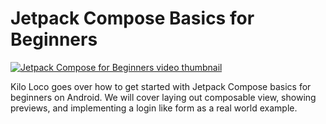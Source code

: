 # Jetpack Compose Basics for Beginners

[![Jetpack Compose for Beginners video thumbnail](https://img.youtube.com/vi/OOCivMK1v3s/0.jpg)](https://www.youtube.com/watch?v=OOCivMK1v3s)

Kilo Loco goes over how to get started with Jetpack Compose basics for beginners on Android. We will cover laying out composable view, showing previews, and implementing a login like form as a real world example.
